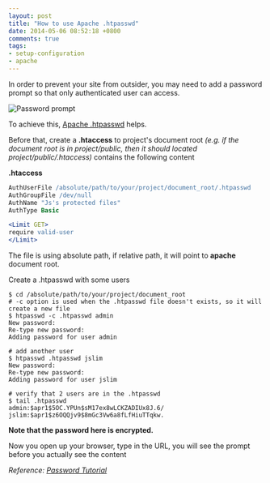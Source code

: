 ```yaml
---
layout: post
title: "How to use Apache .htpasswd"
date: 2014-05-06 08:52:18 +0800
comments: true
tags: 
- setup-configuration
- apache
---
```


In order to prevent your site from outsider, you may need to add a password prompt so that only authenticated user can access.

![Password prompt](http://jslim89.github.com/images/posts/2014-05-06-how-to-use-apache-htpasswd/password-prompt.png)

To achieve this, [Apache .htpasswd](http://httpd.apache.org/docs/2.0/en/programs/htpasswd.html) helps.

Before that, create a **.htaccess** to project's document root _(e.g. if the document root is in project/public, then it should located project/public/.htaccess)_ contains the following content

**.htaccess**

```apache
AuthUserFile /absolute/path/to/your/project/document_root/.htpasswd
AuthGroupFile /dev/null
AuthName "Js's protected files"
AuthType Basic

<Limit GET>
require valid-user
</Limit>
```

The file is using absolute path, if relative path, it will point to **apache** document root.

Create a .htpasswd with some users

```
$ cd /absolute/path/to/your/project/document_root
# -c option is used when the .htpasswd file doesn't exists, so it will create a new file
$ htpasswd -c .htpasswd admin
New password:
Re-type new password:
Adding password for user admin

# add another user
$ htpasswd .htpasswd jslim
New password:
Re-type new password:
Adding password for user jslim

# verify that 2 users are in the .htpasswd
$ tail .htpasswd
admin:$apr1$5OC.YPUn$sM17ex8wLCKZADIUx8J.6/
jslim:$apr1$z6OQQjv9$8mGc3Vw6a8fLfHiuTTqkw.
```

**Note that the password here is encrypted.**

Now you open up your browser, type in the URL, you will see the prompt before you actually see the content

_Reference:_ _[Password Tutorial](http://www.colostate.edu/~ric/htpass.html)_
